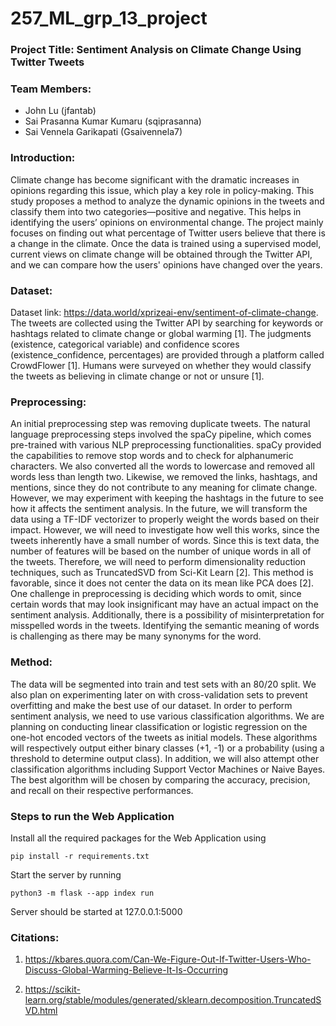 # 257_ML_grp_13_project
### Project Title: Sentiment Analysis on Climate Change Using Twitter Tweets

### Team Members:
- John Lu (jfantab)
- Sai Prasanna Kumar Kumaru (sqiprasanna)
- Sai Vennela Garikapati (Gsaivennela7)

### Introduction:


Climate change has become significant with the dramatic increases in opinions regarding this issue, which play a key role in policy-making. This study proposes a method to analyze the dynamic opinions in the tweets and classify them into two categories—positive and negative. This helps in identifying the users’ opinions on environmental change. The project mainly focuses on finding out what percentage of Twitter users believe that there is a change in the climate. Once the data is trained using a supervised model, current views on climate change will be obtained through the Twitter API, and we can compare how the users' opinions have changed over the years.

### Dataset:


Dataset link: https://data.world/xprizeai-env/sentiment-of-climate-change. 
The tweets are collected using the Twitter API by searching for keywords or hashtags related to climate change or global warming [1]. The judgments (existence, categorical variable) and confidence scores (existence_confidence, percentages) are provided through a platform called CrowdFlower [1]. Humans were surveyed on whether they would classify the tweets as believing in climate change or not or unsure [1]. 

### Preprocessing:


An initial preprocessing step was removing duplicate tweets. The natural language preprocessing steps involved the spaCy pipeline, which comes pre-trained with various NLP preprocessing functionalities. spaCy provided the capabilities to remove stop words and to check for alphanumeric characters. We also converted all the words to lowercase and removed all words less than length two. Likewise, we removed the links, hashtags, and mentions, since they do not contribute to any meaning for climate change. However, we may experiment with keeping the hashtags in the future to see how it affects the sentiment analysis. 
In the future, we will transform the data using a TF-IDF vectorizer to properly weight the words based on their impact. However, we will need to investigate how well this works, since the tweets inherently have a small number of words.
Since this is text data, the number of features will be based on the number of unique words in all of the tweets. Therefore, we will need to perform dimensionality reduction techniques, such as TruncatedSVD from Sci-Kit Learn [2]. This method is favorable, since it does not center the data on its mean like PCA does [2].
One challenge in preprocessing is deciding which words to omit, since certain words that may look insignificant may have an actual impact on the sentiment analysis. Additionally, there is a possibility of misinterpretation for misspelled words in the tweets. Identifying the semantic meaning of words is challenging as there may be many synonyms for the word. 

### Method: 


The data will be segmented into train and test sets with an 80/20 split. We also plan on experimenting later on with cross-validation sets to prevent overfitting and make the best use of our dataset.
In order to perform sentiment analysis, we need to use various classification algorithms. We are planning on conducting linear classification or logistic regression on the one-hot encoded vectors of the tweets as initial models. These algorithms will respectively output either binary classes (+1, -1) or a probability (using a threshold to determine output class). In addition, we will also attempt other classification algorithms including Support Vector Machines or Naive Bayes. The best algorithm will be chosen by comparing the accuracy, precision, and recall on their respective performances.

### Steps to run the Web Application


Install all the required packages for the Web Application using
```
pip install -r requirements.txt
```

Start the server by running
```
python3 -m flask --app index run
```

Server should be started at 127.0.0.1:5000

### Citations:


1. https://kbares.quora.com/Can-We-Figure-Out-If-Twitter-Users-Who-Discuss-Global-Warming-Believe-It-Is-Occurring 


2. https://scikit-learn.org/stable/modules/generated/sklearn.decomposition.TruncatedSVD.html 


